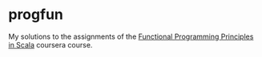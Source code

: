 # progfun

My solutions to the assignments of the [Functional Programming Principles in Scala](https://www.coursera.org/learn/progfun1) coursera course.
